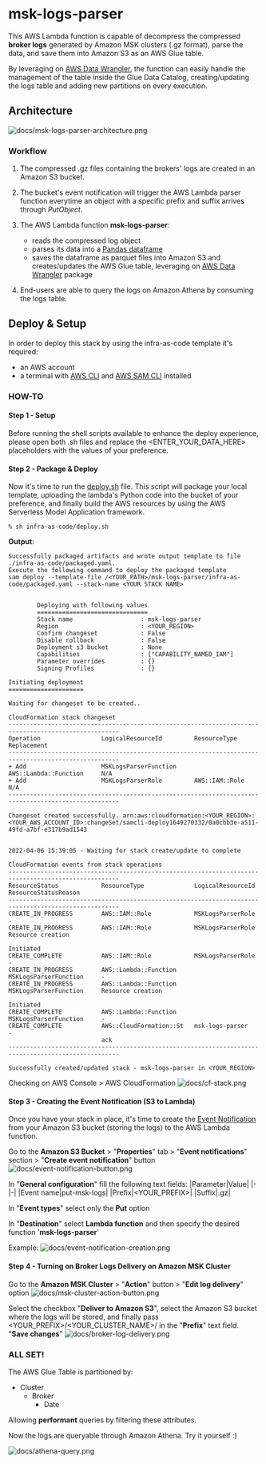 # msk-logs-parser

This AWS Lambda function is capable of decompress the compressed **broker logs** generated by Amazon MSK clusters (.gz format), parse the data, and save them into Amazon S3 as an AWS Glue table.

By leveraging on [AWS Data Wrangler](https://github.com/awslabs/aws-data-wrangler), the function can easily handle the management of the table inside the Glue Data Catalog, creating/updating the logs table and adding new partitions on every execution.


## Architecture

![docs/msk-logs-parser-architecture.png](docs/msk-logs-parser-architecture.png)


### Workflow

1. The compressed .gz files containing the brokers' logs are created in an Amazon S3 bucket.

2. The bucket's event notification will trigger the AWS Lambda parser function everytime an object with a specific prefix and suffix arrives through *PutObject*.

3. The AWS Lambda function **msk-logs-parser**:
    - reads the compressed log object
    - parses its data into a [Pandas dataframe](https://pandas.pydata.org/docs/reference/api/pandas.DataFrame.html)
    - saves the dataframe as parquet files into Amazon S3 and creates/updates the AWS Glue table, leveraging on [AWS Data Wrangler](https://github.com/awslabs/aws-data-wrangler) package

4. End-users are able to query the logs on Amazon Athena by consuming the logs table.


## Deploy & Setup

In order to deploy this stack by using the infra-as-code template it's required:
- an AWS account
- a terminal with [AWS CLI](https://aws.amazon.com/cli/) and [AWS SAM CLI](https://aws.amazon.com/serverless/sam/) installed


### HOW-TO

#### Step 1 - Setup
Before running the shell scripts available to enhance the deploy experience, please open both .sh files and replace the <ENTER_YOUR_DATA_HERE> placeholders with the values of your preference.

#### Step 2 - Package & Deploy
Now it's time to run the [deploy.sh](infra-as-code/destroy.sh) file.
This script will package your local template, uploading the lambda's Python code into the bucket of your preference, and finally build the AWS resources by using the AWS Serverless Model Application framework.

```
% sh infra-as-code/deploy.sh 
```

**Output**:
```
Successfully packaged artifacts and wrote output template to file ./infra-as-code/packaged.yaml.
Execute the following command to deploy the packaged template
sam deploy --template-file /<YOUR_PATH>/msk-logs-parser/infra-as-code/packaged.yaml --stack-name <YOUR STACK NAME>


        Deploying with following values
        ===============================
        Stack name                   : msk-logs-parser
        Region                       : <YOUR_REGION>
        Confirm changeset            : False
        Disable rollback             : False
        Deployment s3 bucket         : None
        Capabilities                 : ["CAPABILITY_NAMED_IAM"]
        Parameter overrides          : {}
        Signing Profiles             : {}

Initiating deployment
=====================

Waiting for changeset to be created..

CloudFormation stack changeset
-----------------------------------------------------------------------------------------------------
Operation                 LogicalResourceId         ResourceType              Replacement             
-----------------------------------------------------------------------------------------------------
+ Add                     MSKLogsParserFunction     AWS::Lambda::Function     N/A                     
+ Add                     MSKLogsParserRole         AWS::IAM::Role            N/A                     
-----------------------------------------------------------------------------------------------------

Changeset created successfully. arn:aws:cloudformation:<YOUR_REGION>:<YOUR_AWS_ACCOUNT_ID>:changeSet/samcli-deploy1649270332/0a0cbb3e-a511-49fd-a7bf-e317b9ad1543


2022-04-06 15:39:05 - Waiting for stack create/update to complete

CloudFormation events from stack operations
-----------------------------------------------------------------------------------------------------
ResourceStatus            ResourceType              LogicalResourceId         ResourceStatusReason    
-----------------------------------------------------------------------------------------------------
CREATE_IN_PROGRESS        AWS::IAM::Role            MSKLogsParserRole         -                       
CREATE_IN_PROGRESS        AWS::IAM::Role            MSKLogsParserRole         Resource creation       
                                                                              Initiated               
CREATE_COMPLETE           AWS::IAM::Role            MSKLogsParserRole         -                       
CREATE_IN_PROGRESS        AWS::Lambda::Function     MSKLogsParserFunction     -                       
CREATE_IN_PROGRESS        AWS::Lambda::Function     MSKLogsParserFunction     Resource creation       
                                                                              Initiated               
CREATE_COMPLETE           AWS::Lambda::Function     MSKLogsParserFunction     -                       
CREATE_COMPLETE           AWS::CloudFormation::St   msk-logs-parser           -                       
                          ack                                                                         
-----------------------------------------------------------------------------------------------------

Successfully created/updated stack - msk-logs-parser in <YOUR_REGION>
```

Checking on AWS Console > AWS CloudFormation
![docs/cf-stack.png](docs/cf-stack.png)

#### Step 3 - Creating the Event Notification (S3 to Lambda)
Once you have your stack in place, it's time to create the [Event Notification](https://docs.aws.amazon.com/AmazonS3/latest/userguide/NotificationHowTo.html) from your Amazon S3 bucket (storing the logs) to the AWS Lambda function.

Go to the **Amazon S3 Bucket** > "**Properties**" tab > "**Event notifications**" section > "**Create event notification**" button
![docs/event-notification-button.png](docs/event-notification-button.png)

In "**General configuration**" fill the following text fields:
|Parameter|Value|
|-|-|
|Event name|put-msk-logs|
|Prefix|<YOUR_PREFIX>|
|Suffix|.gz|

In "**Event types**" select only the **Put** option

In "**Destination**" select **Lambda function** and then specify the desired function '**msk-logs-parser**'

Example:
![docs/event-notification-creation.png](docs/event-notification-creation.png)

#### Step 4 - Turning on Broker Logs Delivery on Amazon MSK Cluster

Go to the **Amazon MSK Cluster** > "**Action**" button > "**Edit log delivery**" option
![docs/msk-cluster-action-button.png](docs/msk-cluster-action-button.png)

Select the checkbox "**Deliver to Amazon S3**", select the Amazon S3 bucket where the logs will be stored, and finally pass <YOUR_PREFIX>/<YOUR_CLUSTER_NAME>/ in the "**Prefix**" text field. "**Save changes**"
![docs/broker-log-delivery.png](docs/broker-log-delivery.png)

### ALL SET!

The AWS Glue Table is partitioned by:
- Cluster
    - Broker
        - Date

Allowing **performant** queries by filtering these attributes.

Now the logs are queryable through Amazon Athena. Try it yourself :)

![docs/athena-query.png](docs/athena-query.png)


